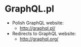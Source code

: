 # GraphQL.pl

* Polish GraphQL website:
  * http://graphql.pl/
* Redirects to GraphQL website:
  * http://graphql.org/